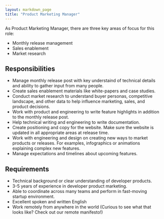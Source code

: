 ```yaml
---
layout: markdown_page
title: "Product Marketing Manager"
---
```

As Product Marketing Manager, there are three key areas of focus for this role:  
* Monthly release management    
* Sales enablement   
* Market research  


## Responsibilities

* Manage monthly release post with key understaind of technical details and ability to gather input from many people.
* Create sales enablement materials like white-papers and case studies.
* Conduct market research to understand buyer personas, competitive landscape, and other data to help influence marketing, sales, and product decisions.  
* Work with product and engineering to write feature highlights in addition to the monthly release post.
* Help technical writing and engineering to write documentation.
* Create positioning and copy for the website. Make sure the website is updated in all appropriate areas at release time. 
* Work with engineering and design on creating new ways to market products or releases. For examples, infographics or animations explaining complex new features.
* Manage expectations and timelines about upcoming features.

## Requirements

* Technical background or clear understanding of developer products.
* 3-5 years of experience in developer product marketing. 
* Able to coordinate across many teams and perform in fast-moving startup environment. 
* Excellent spoken and written English
* Work remotely from anywhere in the world (Curious to see what that looks like? Check out our remote manifesto!)
